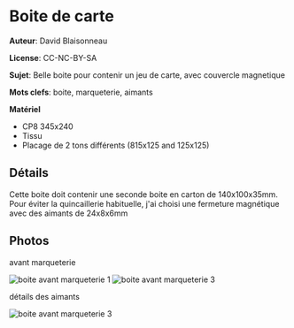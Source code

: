 Boite de carte
==============

**Auteur**: David Blaisonneau

**License**: CC-NC-BY-SA

**Sujet**: Belle boite pour contenir un jeu de carte, avec couvercle magnetique

**Mots clefs**: boite, marqueterie, aimants

**Matériel**

- CP8 345x240
- Tissu
- Placage de 2 tons différents (815x125 and 125x125)


Détails
--------
Cette boite doit contenir une seconde boite en carton de 140x100x35mm.
Pour éviter la quincaillerie habituelle, j'ai choisi une fermeture magnétique avec des aimants de 24x8x6mm


Photos
------

avant marqueterie

![boite avant marqueterie 1](http://raw.githubusercontent.com/FablabLannion/lasercut/master/projects/boite_carte/20160209_230133.jpg)
![boite avant marqueterie 3](http://raw.githubusercontent.com/FablabLannion/lasercut/master/projects/boite_carte/20160209_230140.jpg)


détails des aimants

![boite avant marqueterie 3](http://raw.githubusercontent.com/FablabLannion/lasercut/master/projects/boite_carte/20160209_230213.jpg)
